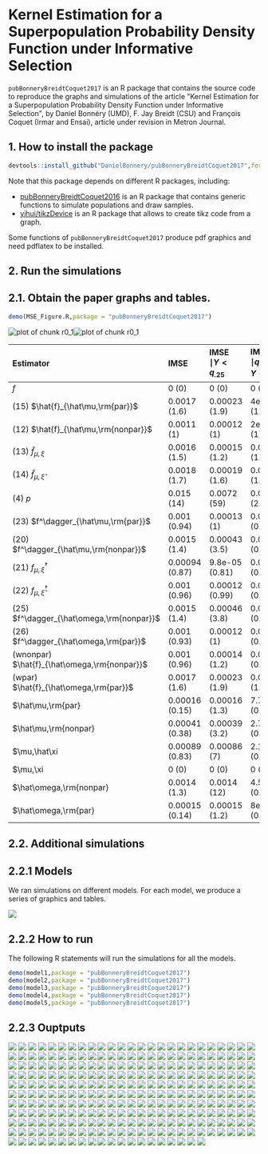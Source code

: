 # Kernel Estimation for a Superpopulation Probability Density Function under Informative Selection
`pubBonneryBreidtCoquet2017` is an R package that contains the source code to reproduce the graphs and simulations of the article
"Kernel Estimation for a Superpopulation Probability Density Function under Informative Selection", by 
Daniel Bonnéry (UMD),  F. Jay Breidt (CSU) and  François Coquet (Irmar and Ensai), article under revision in Metron Journal.

## 1. How to install the package

```r
devtools::install_github("DanielBonnery/pubBonneryBreidtCoquet2017",force=TRUE)
```

Note that this package depends on different R packages, including:
* [pubBonneryBreidtCoquet2016](https://github.com/DanielBonnery/pubBonneryBreidtCoquet2016) is an R package that contains generic functions to simulate populations and draw samples.
* [yihui/tikzDevice](https://github.com/yihui/tikzDevice) is an R package that allows to create tikz code from a graph.

Some functions of `pubBonneryBreidtCoquet2017` produce pdf graphics and need pdflatex to be installed.

## 2. Run the simulations

## 2.1. Obtain the paper graphs and tables.



```r
demo(MSE_Figure.R,package = "pubBonneryBreidtCoquet2017")
```

![plot of chunk r0_1](figure/r0_1-1.png)![plot of chunk r0_1](figure/r0_1-2.png)

|Estimator                                    |IMSE           |IMSE $\mid Y<q_{.25}$ |IMSE $\mid q_{.25}<Y<q_{.5}$ |IMSE $\mid q_{.5}<Y<q_{.75}$ |IMSE $\mid q_{.75}<Y$ |
|:--------------------------------------------|:--------------|:---------------------|:----------------------------|:----------------------------|:---------------------|
|$f$                                          |0 (0)          |0 (0)                 |0 (0)                        |0 (0)                        |0 (0)                 |
|(15) $\hat{f}_{\hat\mu,\rm{par}}$            |0.0017 (1.6)   |0.00023 (1.9)         |4e-04 (1.9)                  |0.00014 (0.59)               |0.00098 (1.9)         |
|(12) $\hat{f}_{\hat\mu,\rm{nonpar}}$         |0.0011 (1)     |0.00012 (1)           |2e-04 (1)                    |0.00023 (1)                  |0.00052 (1)           |
|(13) $\hat{f}_{\mu,\xi}$                     |0.0016 (1.5)   |0.00015 (1.2)         |0.00027 (1.3)                |9.1e-05 (0.39)               |0.0011 (2.1)          |
|(14) $\hat{f}_{\mu,\hat\xi}$                 |0.0018 (1.7)   |0.00019 (1.6)         |0.00029 (1.4)                |9.7e-05 (0.42)               |0.0012 (2.3)          |
|(4) $p$                                      |0.015 (14)     |0.0072 (59)           |0.00052 (2.6)                |0.0033 (14)                  |0.0037 (7.1)          |
|(23) $f^\dagger_{\hat\mu,\rm{par}}$          |0.001 (0.94)   |0.00013 (1)           |0.00019 (0.91)               |0.00022 (0.95)               |0.00048 (0.93)        |
|(20) $f^\dagger_{\hat\mu,\rm{nonpar}}$       |0.0015 (1.4)   |0.00043 (3.5)         |0.00015 (0.73)               |0.00041 (1.8)                |0.00051 (0.99)        |
|(21) $f^\dagger_{\mu,\xi}$                   |0.00094 (0.87) |9.8e-05 (0.81)        |0.00018 (0.86)               |0.00021 (0.9)                |0.00045 (0.87)        |
|(22) $f^\dagger_{\mu,\hat\xi}$               |0.001 (0.96)   |0.00012 (0.99)        |0.00019 (0.94)               |0.00021 (0.91)               |0.00051 (0.98)        |
|(25) $f^\dagger_{\hat\omega,\rm{nonpar}}$    |0.0015 (1.4)   |0.00046 (3.8)         |0.00014 (0.69)               |4e-04 (1.7)                  |5e-04 (0.97)          |
|(26) $f^\dagger_{\hat\omega,\rm{par}}$       |0.001 (0.93)   |0.00012 (1)           |0.00018 (0.89)               |0.00022 (0.94)               |0.00048 (0.92)        |
|(wnonpar) $\hat{f}_{\hat\omega,\rm{nonpar}}$ |0.001 (0.96)   |0.00014 (1.2)         |0.00019 (0.94)               |0.00022 (0.97)               |0.00048 (0.92)        |
|(wpar) $\hat{f}_{\hat\omega,\rm{par}}$       |0.0017 (1.6)   |0.00023 (1.9)         |0.00039 (1.9)                |0.00013 (0.57)               |0.00097 (1.9)         |
|$\hat\mu,\rm{par}                            |0.00016 (0.15) |0.00016 (1.3)         |7.7e-07 (0.0038)             |3.3e-07 (0.0014)             |3.2e-07 (0.00061)     |
|$\hat\mu,\rm{nonpar}                         |0.00041 (0.38) |0.00039 (3.2)         |2.7e-06 (0.013)              |2.8e-06 (0.012)              |1e-05 (0.02)          |
|$\mu,\hat\xi                                 |0.00089 (0.83) |0.00086 (7)           |2.1e-05 (0.1)                |9.2e-06 (0.04)               |7.1e-06 (0.014)       |
|$\mu,\xi                                     |0 (0)          |0 (0)                 |0 (0)                        |0 (0)                        |0 (0)                 |
|$\hat\omega,\rm{nonpar}                      |0.0014 (1.3)   |0.0014 (12)           |4.5e-06 (0.022)              |8.1e-07 (0.0035)             |5.4e-06 (0.01)        |
|$\hat\omega,\rm{par}                         |0.00015 (0.14) |0.00015 (1.2)         |8e-07 (0.0039)               |3.3e-07 (0.0014)             |3.1e-07 (6e-04)       |

## 2.2. Additional simulations

## 2.2.1 Models 
We ran simulations on different models. For each model, we produce a series of graphics and tables.

![](model.png)


## 2.2.2 How to run
The following R statements  will run the simulations for all the models.


```r
demo(model1,package = "pubBonneryBreidtCoquet2017")
demo(model2,package = "pubBonneryBreidtCoquet2017")
demo(model3,package = "pubBonneryBreidtCoquet2017")
demo(model4,package = "pubBonneryBreidtCoquet2017")
demo(model5,package = "pubBonneryBreidtCoquet2017")
```


## 2.2.3 Ouptputs


![]( figure/model1/page_01.png )
![]( figure/model1/page_02.png )
![]( figure/model1/page_03.png )
![]( figure/model1/page_04.png )
![]( figure/model1/page_05.png )
![]( figure/model1/page_06.png )
![]( figure/model1/page_07.png )
![]( figure/model1/page_08.png )
![]( figure/model1/page_09.png )
![]( figure/model1/page_10.png )
![]( figure/model1/page_11.png )
![]( figure/model1/page_12.png )
![]( figure/model1/page_13.png )
![]( figure/model1/page_14.png )
![]( figure/model1/page_15.png )
![]( figure/model1/page_16.png )
![]( figure/model1/page_17.png )
![]( figure/model1/page_18.png )
![]( figure/model1/page_19.png )
![]( figure/model1/page_20.png )
![]( figure/model1/page_21.png )
![]( figure/model1/page_22.png )
![]( figure/model1/page_23.png )
![]( figure/model1/page_24.png )
![]( figure/model1/page_25.png )
![]( figure/model1/page_26.png )
![]( figure/model1/page_27.png )
![]( figure/model1/page_28.png )
![]( figure/model1/page_29.png )
![]( figure/model1/page_30.png )
![]( figure/model1/page_31.png )
![]( figure/model1/page_32.png )
![]( figure/model1/page_33.png )
![]( figure/model1/page_34.png )
![]( figure/model1/page_35.png )
![]( figure/model1/page_36.png )
![]( figure/model1/page_37.png )
![]( figure/model1/page_38.png )
![]( figure/model1/page_39.png )
![]( figure/model1/page_40.png )
![]( figure/model1/pg_0001.png )
![]( figure/model1/pg_0002.png )
![]( figure/model1/pg_0003.png )
![]( figure/model1/pg_0004.png )
![]( figure/model1/pg_0005.png )
![]( figure/model1/pg_0006.png )
![]( figure/model1/pg_0007.png )
![]( figure/model1/pg_0008.png )
![]( figure/model1/pg_0009.png )
![]( figure/model1/pg_0010.png )
![]( figure/model1/pg_0011.png )
![]( figure/model1/pg_0012.png )
![]( figure/model1/pg_0013.png )
![]( figure/model1/pg_0014.png )
![]( figure/model1/pg_0015.png )
![]( figure/model1/pg_0016.png )
![]( figure/model1/pg_0017.png )
![]( figure/model1/pg_0018.png )
![]( figure/model1/pg_0019.png )
![]( figure/model1/pg_0020.png )
![]( figure/model1/pg_0021.png )
![]( figure/model1/pg_0022.png )
![]( figure/model1/pg_0023.png )
![]( figure/model1/pg_0024.png )
![]( figure/model1/pg_0025.png )
![]( figure/model1/pg_0026.png )
![]( figure/model1/pg_0027.png )
![]( figure/model1/pg_0028.png )
![]( figure/model1/pg_0029.png )
![]( figure/model1/pg_0030.png )
![]( figure/model1/pg_0031.png )
![]( figure/model1/pg_0032.png )
![]( figure/model1/pg_0033.png )
![]( figure/model1/pg_0034.png )
![]( figure/model1/pg_0035.png )
![]( figure/model1/pg_0036.png )
![]( figure/model1/pg_0037.png )
![]( figure/model1/pg_0038.png )
![]( figure/model2/page_01.png )
![]( figure/model2/page_02.png )
![]( figure/model2/page_03.png )
![]( figure/model2/page_04.png )
![]( figure/model2/page_05.png )
![]( figure/model2/page_06.png )
![]( figure/model2/page_07.png )
![]( figure/model2/page_08.png )
![]( figure/model2/page_09.png )
![]( figure/model2/page_10.png )
![]( figure/model2/page_11.png )
![]( figure/model2/page_12.png )
![]( figure/model2/page_13.png )
![]( figure/model2/page_14.png )
![]( figure/model2/page_15.png )
![]( figure/model2/page_16.png )
![]( figure/model2/page_17.png )
![]( figure/model2/page_18.png )
![]( figure/model2/page_19.png )
![]( figure/model2/page_20.png )
![]( figure/model2/page_21.png )
![]( figure/model2/page_22.png )
![]( figure/model2/page_23.png )
![]( figure/model2/page_24.png )
![]( figure/model2/page_25.png )
![]( figure/model2/page_26.png )
![]( figure/model2/page_27.png )
![]( figure/model2/page_28.png )
![]( figure/model2/page_29.png )
![]( figure/model2/page_30.png )
![]( figure/model2/page_31.png )
![]( figure/model2/page_32.png )
![]( figure/model2/page_33.png )
![]( figure/model2/page_34.png )
![]( figure/model2/page_35.png )
![]( figure/model2/page_36.png )
![]( figure/model2/page_37.png )
![]( figure/model2/page_38.png )
![]( figure/model2/page_39.png )
![]( figure/model2/page_40.png )
![]( figure/model2/pg_0001.png )
![]( figure/model2/pg_0002.png )
![]( figure/model2/pg_0003.png )
![]( figure/model2/pg_0004.png )
![]( figure/model2/pg_0005.png )
![]( figure/model2/pg_0006.png )
![]( figure/model2/pg_0007.png )
![]( figure/model2/pg_0008.png )
![]( figure/model2/pg_0009.png )
![]( figure/model2/pg_0010.png )
![]( figure/model2/pg_0011.png )
![]( figure/model2/pg_0012.png )
![]( figure/model2/pg_0013.png )
![]( figure/model2/pg_0014.png )
![]( figure/model2/pg_0015.png )
![]( figure/model2/pg_0016.png )
![]( figure/model2/pg_0017.png )
![]( figure/model2/pg_0018.png )
![]( figure/model2/pg_0019.png )
![]( figure/model2/pg_0020.png )
![]( figure/model2/pg_0021.png )
![]( figure/model2/pg_0022.png )
![]( figure/model2/pg_0023.png )
![]( figure/model2/pg_0024.png )
![]( figure/model2/pg_0025.png )
![]( figure/model2/pg_0026.png )
![]( figure/model2/pg_0027.png )
![]( figure/model2/pg_0028.png )
![]( figure/model2/pg_0029.png )
![]( figure/model2/pg_0030.png )
![]( figure/model2/pg_0031.png )
![]( figure/model2/pg_0032.png )
![]( figure/model2/pg_0033.png )
![]( figure/model2/pg_0034.png )
![]( figure/model2/pg_0035.png )
![]( figure/model2/pg_0036.png )
![]( figure/model2/pg_0037.png )
![]( figure/model2/pg_0038.png )
![]( figure/model3/page_01.png )
![]( figure/model3/page_02.png )
![]( figure/model3/page_03.png )
![]( figure/model3/page_04.png )
![]( figure/model3/page_05.png )
![]( figure/model3/page_06.png )
![]( figure/model3/page_07.png )
![]( figure/model3/page_08.png )
![]( figure/model3/page_09.png )
![]( figure/model3/page_10.png )
![]( figure/model3/page_11.png )
![]( figure/model3/page_12.png )
![]( figure/model3/page_13.png )
![]( figure/model3/page_14.png )
![]( figure/model3/page_15.png )
![]( figure/model3/page_16.png )
![]( figure/model3/page_17.png )
![]( figure/model3/page_18.png )
![]( figure/model3/page_19.png )
![]( figure/model3/page_20.png )
![]( figure/model3/page_21.png )
![]( figure/model3/page_22.png )
![]( figure/model3/page_23.png )
![]( figure/model3/page_24.png )
![]( figure/model3/page_25.png )
![]( figure/model3/page_26.png )
![]( figure/model3/page_27.png )
![]( figure/model3/page_28.png )
![]( figure/model3/page_29.png )
![]( figure/model3/page_30.png )
![]( figure/model3/page_31.png )
![]( figure/model3/page_32.png )
![]( figure/model3/page_33.png )
![]( figure/model3/page_34.png )
![]( figure/model3/page_35.png )
![]( figure/model3/page_36.png )
![]( figure/model3/page_37.png )
![]( figure/model3/page_38.png )
![]( figure/model3/page_39.png )
![]( figure/model3/page_40.png )
![]( figure/model3/pg_0001.png )
![]( figure/model3/pg_0002.png )
![]( figure/model3/pg_0003.png )
![]( figure/model3/pg_0004.png )
![]( figure/model3/pg_0005.png )
![]( figure/model3/pg_0006.png )
![]( figure/model3/pg_0007.png )
![]( figure/model3/pg_0008.png )
![]( figure/model3/pg_0009.png )
![]( figure/model3/pg_0010.png )
![]( figure/model3/pg_0011.png )
![]( figure/model3/pg_0012.png )
![]( figure/model3/pg_0013.png )
![]( figure/model3/pg_0014.png )
![]( figure/model3/pg_0015.png )
![]( figure/model3/pg_0016.png )
![]( figure/model3/pg_0017.png )
![]( figure/model3/pg_0018.png )
![]( figure/model3/pg_0019.png )
![]( figure/model3/pg_0020.png )
![]( figure/model3/pg_0021.png )
![]( figure/model3/pg_0022.png )
![]( figure/model3/pg_0023.png )
![]( figure/model3/pg_0024.png )
![]( figure/model3/pg_0025.png )
![]( figure/model3/pg_0026.png )
![]( figure/model3/pg_0027.png )
![]( figure/model3/pg_0028.png )
![]( figure/model3/pg_0029.png )
![]( figure/model3/pg_0030.png )
![]( figure/model3/pg_0031.png )
![]( figure/model3/pg_0032.png )
![]( figure/model3/pg_0033.png )
![]( figure/model3/pg_0034.png )
![]( figure/model3/pg_0035.png )
![]( figure/model3/pg_0036.png )
![]( figure/model3/pg_0037.png )
![]( figure/model3/pg_0038.png )
![]( figure/model4/page_01.png )
![]( figure/model4/page_02.png )
![]( figure/model4/page_03.png )
![]( figure/model4/page_04.png )
![]( figure/model4/page_05.png )
![]( figure/model4/page_06.png )
![]( figure/model4/page_07.png )
![]( figure/model4/page_08.png )
![]( figure/model4/page_09.png )
![]( figure/model4/page_10.png )
![]( figure/model4/page_11.png )
![]( figure/model4/page_12.png )
![]( figure/model4/page_13.png )
![]( figure/model4/page_14.png )
![]( figure/model4/page_15.png )
![]( figure/model4/page_16.png )
![]( figure/model4/page_17.png )
![]( figure/model4/page_18.png )
![]( figure/model4/page_19.png )
![]( figure/model4/page_20.png )
![]( figure/model4/page_21.png )
![]( figure/model4/page_22.png )
![]( figure/model4/page_23.png )
![]( figure/model4/page_24.png )
![]( figure/model4/page_25.png )
![]( figure/model4/page_26.png )
![]( figure/model4/page_27.png )
![]( figure/model4/page_28.png )
![]( figure/model4/page_29.png )
![]( figure/model4/page_30.png )
![]( figure/model4/page_31.png )
![]( figure/model4/page_32.png )
![]( figure/model4/page_33.png )
![]( figure/model4/page_34.png )
![]( figure/model4/page_35.png )
![]( figure/model4/page_36.png )
